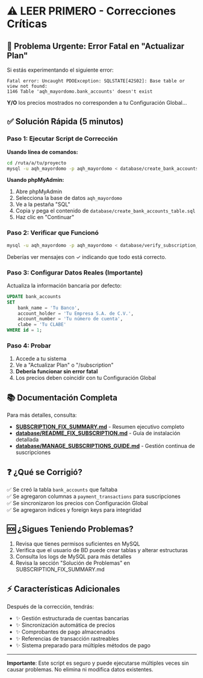 # ⚠️ LEER PRIMERO - Correcciones Críticas

## 🔴 Problema Urgente: Error Fatal en "Actualizar Plan"

Si estás experimentando el siguiente error:

```
Fatal error: Uncaught PDOException: SQLSTATE[42S02]: Base table or view not found: 
1146 Table 'aqh_mayordomo.bank_accounts' doesn't exist
```

**Y/O** los precios mostrados no corresponden a tu Configuración Global...

## ✅ Solución Rápida (5 minutos)

### Paso 1: Ejecutar Script de Corrección

**Usando línea de comandos:**
```bash
cd /ruta/a/tu/proyecto
mysql -u aqh_mayordomo -p aqh_mayordomo < database/create_bank_accounts_table.sql
```

**Usando phpMyAdmin:**
1. Abre phpMyAdmin
2. Selecciona la base de datos `aqh_mayordomo`
3. Ve a la pestaña "SQL"
4. Copia y pega el contenido de `database/create_bank_accounts_table.sql`
5. Haz clic en "Continuar"

### Paso 2: Verificar que Funcionó

```bash
mysql -u aqh_mayordomo -p aqh_mayordomo < database/verify_subscription_fix.sql
```

Deberías ver mensajes con ✓ indicando que todo está correcto.

### Paso 3: Configurar Datos Reales (Importante)

Actualiza la información bancaria por defecto:

```sql
UPDATE bank_accounts 
SET 
    bank_name = 'Tu Banco',
    account_holder = 'Tu Empresa S.A. de C.V.',
    account_number = 'Tu número de cuenta',
    clabe = 'Tu CLABE'
WHERE id = 1;
```

### Paso 4: Probar

1. Accede a tu sistema
2. Ve a "Actualizar Plan" o "/subscription"
3. **Debería funcionar sin error fatal**
4. Los precios deben coincidir con tu Configuración Global

## 📚 Documentación Completa

Para más detalles, consulta:

- **[SUBSCRIPTION_FIX_SUMMARY.md](SUBSCRIPTION_FIX_SUMMARY.md)** - Resumen ejecutivo completo
- **[database/README_FIX_SUBSCRIPTION.md](database/README_FIX_SUBSCRIPTION.md)** - Guía de instalación detallada
- **[database/MANAGE_SUBSCRIPTIONS_GUIDE.md](database/MANAGE_SUBSCRIPTIONS_GUIDE.md)** - Gestión continua de suscripciones

## ❓ ¿Qué se Corrigió?

✅ Se creó la tabla `bank_accounts` que faltaba  
✅ Se agregaron columnas a `payment_transactions` para suscripciones  
✅ Se sincronizaron los precios con Configuración Global  
✅ Se agregaron índices y foreign keys para integridad  

## 🆘 ¿Sigues Teniendo Problemas?

1. Revisa que tienes permisos suficientes en MySQL
2. Verifica que el usuario de BD puede crear tablas y alterar estructuras
3. Consulta los logs de MySQL para más detalles
4. Revisa la sección "Solución de Problemas" en SUBSCRIPTION_FIX_SUMMARY.md

## ⚡ Características Adicionales

Después de la corrección, tendrás:

- ✨ Gestión estructurada de cuentas bancarias
- ✨ Sincronización automática de precios
- ✨ Comprobantes de pago almacenados
- ✨ Referencias de transacción rastreables
- ✨ Sistema preparado para múltiples métodos de pago

---

**Importante**: Este script es seguro y puede ejecutarse múltiples veces sin causar problemas. No elimina ni modifica datos existentes.
